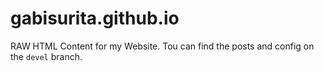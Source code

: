 # gabisurita.github.io

RAW HTML Content for my Website. Tou can find the posts and config on the `devel` branch.
